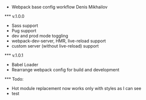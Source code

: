 * Webpack base config workflow
Denis Mikhailov

*** v.1.0.0
- Sass support
- Pug support
- dev and prod mode toggling
- webpack-dev-server, HMR, live-reload support
- custom server (without live-reload) support

*** v.1.0.1
- Babel Loader
- Rearrange webpack config for build and development


*** Todo:
- Hot module replacement now works only with styles as I can see
- test